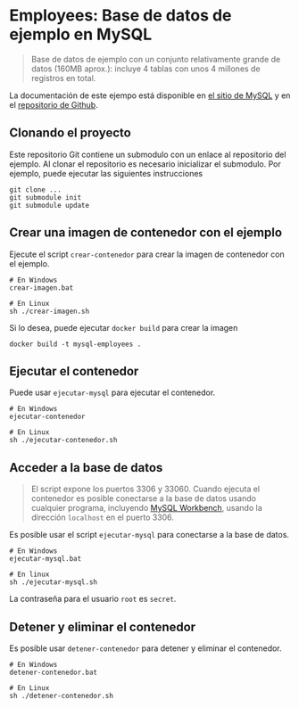 # Employees: Base de datos de ejemplo en MySQL

> Base de datos de ejemplo con un conjunto relativamente grande de datos (160MB aprox.): incluye 4 tablas con unos 4 millones de registros en total.

La documentación de este ejempo está disponible en [el sitio de MySQL](https://dev.mysql.com/doc/employee/en/) y en el [repositorio de Github](https://github.com/datacharmer/test_db).

## Clonando el proyecto

Este repositorio Git contiene un submodulo con un enlace al repositorio del ejemplo. Al clonar el repositorio es necesario inicializar el submodulo. Por ejemplo, puede ejecutar las siguientes instrucciones

```
git clone ...
git submodule init
git submodule update
```

## Crear una imagen de contenedor con el ejemplo

Ejecute el script `crear-contenedor` para crear la imagen de contenedor con el ejemplo.

```
# En Windows
crear-imagen.bat

# En Linux
sh ./crear-imagen.sh
```

Si lo desea, puede ejecutar `docker build` para crear la imagen

```
docker build -t mysql-employees .
```

## Ejecutar el contenedor

Puede usar `ejecutar-mysql` para ejecutar el contenedor.

```
# En Windows
ejecutar-contenedor

# En Linux
sh ./ejecutar-contenedor.sh
```

## Acceder a la base de datos

> El script expone los puertos 3306 y 33060. Cuando ejecuta el contenedor es posible conectarse a la base de datos usando cualquier programa, incluyendo [MySQL Workbench](https://www.mysql.com/products/workbench/), usando la dirección `localhost` en el puerto 3306.

Es posible usar el script `ejecutar-mysql` para conectarse a la base de datos.

```
# En Windows
ejecutar-mysql.bat

# En linux
sh ./ejecutar-mysql.sh
```

La contraseña para el usuario `root` es `secret`.

## Detener y eliminar el contenedor

Es posible usar `detener-contenedor` para detener y eliminar el contenedor.

```
# En Windows
detener-contenedor.bat

# En Linux
sh ./detener-contenedor.sh
```
